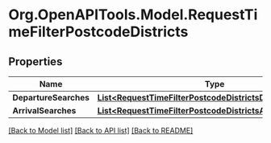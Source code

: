 
# Org.OpenAPITools.Model.RequestTimeFilterPostcodeDistricts

## Properties

Name | Type | Description | Notes
------------ | ------------- | ------------- | -------------
**DepartureSearches** | [**List&lt;RequestTimeFilterPostcodeDistrictsDepartureSearch&gt;**](RequestTimeFilterPostcodeDistrictsDepartureSearch.md) |  | [optional] 
**ArrivalSearches** | [**List&lt;RequestTimeFilterPostcodeDistrictsArrivalSearch&gt;**](RequestTimeFilterPostcodeDistrictsArrivalSearch.md) |  | [optional] 

[[Back to Model list]](../README.md#documentation-for-models)
[[Back to API list]](../README.md#documentation-for-api-endpoints)
[[Back to README]](../README.md)

